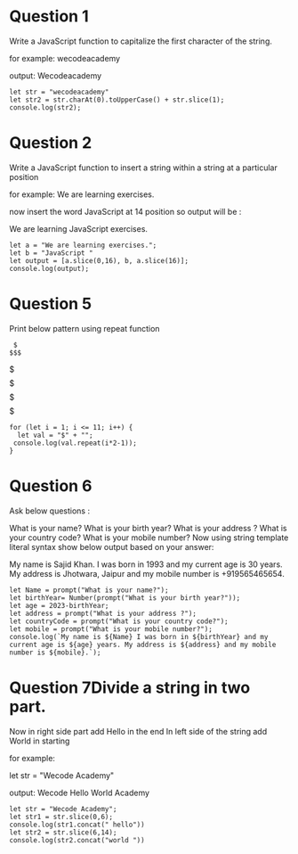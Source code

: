 # Question 1
 Write a JavaScript function to capitalize the first character of the string.

for example:
wecodeacademy

output:
Wecodeacademy
```
let str = "wecodeacademy"
let str2 = str.charAt(0).toUpperCase() + str.slice(1);
console.log(str2);
```
# Question 2
Write a JavaScript function to insert a string within a string at a particular position

for example:
We are learning exercises.

now insert the word JavaScript at 14 position so output will be :

We are learning JavaScript exercises.
```
let a = "We are learning exercises.";
let b = "JavaScript "
let output = [a.slice(0,16), b, a.slice(16)];
console.log(output);
```
# Question 5
Print below pattern using repeat function

     $
    $$$
   $$$$$
  $$$$$$$
 $$$$$$$$$
$$$$$$$$$$$
```
for (let i = 1; i <= 11; i++) {
  let val = "$" + "";
 console.log(val.repeat(i*2-1));
}
```

# Question 6
Ask below questions :

What is your name?
What is your birth year?
What is your address ?
What is your country code?
What is your mobile number?
Now using string template literal syntax show below output based on your answer:

My name is Sajid Khan. I was born in 1993 and my current age is 30 years. My address is Jhotwara, Jaipur and my mobile number is +919565465654.
```
let Name = prompt("What is your name?");
let birthYear= Number(prompt("What is your birth year?"));
let age = 2023-birthYear;
let address = prompt("What is your address ?");
let countryCode = prompt("What is your country code?");
let mobile = prompt("What is your mobile number?");
console.log(`My name is ${Name} I was born in ${birthYear} and my current age is ${age} years. My address is ${address} and my mobile number is ${mobile}.`);
```
# Question 7Divide a string in two part.

Now in right side part add Hello in the end In left side of the string add World in starting

for example:

let str = "Wecode Academy"

output:
Wecode Hello World Academy
```
let str = "Wecode Academy";
let str1 = str.slice(0,6);
console.log(str1.concat(" hello"))
let str2 = str.slice(6,14);
console.log(str2.concat("world "))
```